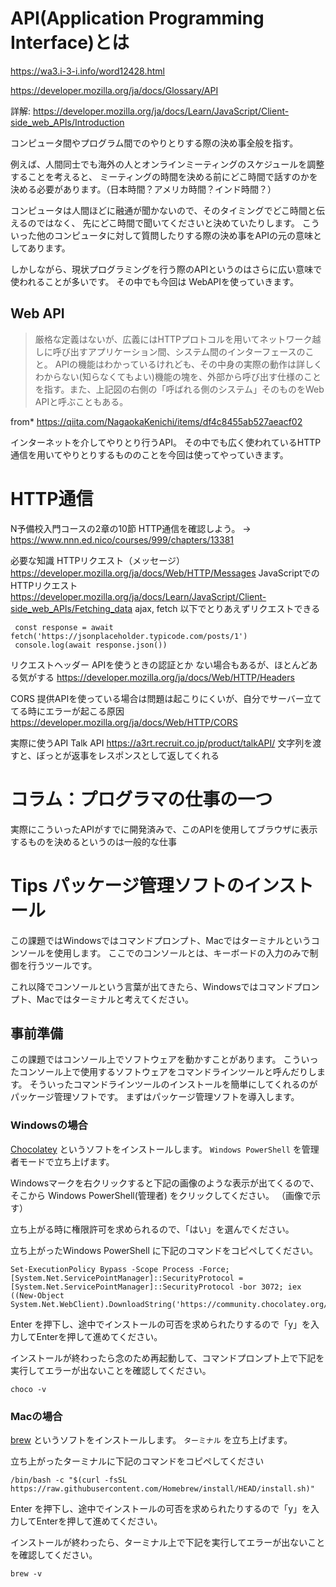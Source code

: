# API(Application Programming Interface)とは

https://wa3.i-3-i.info/word12428.html

https://developer.mozilla.org/ja/docs/Glossary/API

詳解: https://developer.mozilla.org/ja/docs/Learn/JavaScript/Client-side_web_APIs/Introduction

コンピュータ間やプログラム間でのやりとりする際の決め事全般を指す。

例えば、人間同士でも海外の人とオンラインミーティングのスケジュールを調整することを考えると、
ミーティングの時間を決める前にどこ時間で話すのかを決める必要があります。（日本時間？アメリカ時間？インド時間？）

コンピュータは人間ほどに融通が聞かないので、そのタイミングでどこ時間と伝えるのではなく、
先にどこ時間で聞いてくださいと決めていたりします。
こういった他のコンピュータに対して質問したりする際の決め事をAPIの元の意味としてあります。

しかしながら、現状プログラミングを行う際のAPIというのはさらに広い意味で使われることが多いです。
その中でも今回は WebAPIを使っていきます。

## Web API

>厳格な定義はないが、広義にはHTTPプロトコルを用いてネットワーク越しに呼び出すアプリケーション間、システム間のインターフェースのこと。
> APIの機能はわかっているけれども、その中身の実際の動作は詳しくわからない(知らなくてもよい)機能の塊を、外部から呼び出す仕様のことを指す。また、上記図の右側の「呼ばれる側のシステム」そのものをWeb APIと呼ぶこともある。

from* https://qiita.com/NagaokaKenichi/items/df4c8455ab527aeacf02

インターネットを介してやりとり行うAPI。
その中でも広く使われているHTTP通信を用いてやりとりするもののことを今回は使ってやっていきます。


# HTTP通信
N予備校入門コースの2章の10節 HTTP通信を確認しよう。
→ https://www.nnn.ed.nico/courses/999/chapters/13381

必要な知識
HTTPリクエスト（メッセージ）
	https://developer.mozilla.org/ja/docs/Web/HTTP/Messages
JavaScriptでのHTTPリクエスト
	https://developer.mozilla.org/ja/docs/Learn/JavaScript/Client-side_web_APIs/Fetching_data
	ajax, fetch
	以下でとりあえずリクエストできる

```
 const response = await fetch('https://jsonplaceholder.typicode.com/posts/1')
 console.log(await response.json())
```

リクエストヘッダー
	APIを使うときの認証とか
	ない場合もあるが、ほとんどある気がする
	https://developer.mozilla.org/ja/docs/Web/HTTP/Headers

CORS
	提供APIを使っている場合は問題は起こりにくいが、自分でサーバー立ててる時にエラーが起こる原因
	https://developer.mozilla.org/ja/docs/Web/HTTP/CORS

実際に使うAPI
Talk API https://a3rt.recruit.co.jp/product/talkAPI/
文字列を渡すと、ぼっとが返事をレスポンスとして返してくれる


# コラム：プログラマの仕事の一つ
実際にこういったAPIがすでに開発済みで、このAPIを使用してブラウザに表示するものを決めるというのは一般的な仕事


# Tips パッケージ管理ソフトのインストール

この課題ではWindowsではコマンドプロンプト、Macではターミナルというコンソールを使用します。
ここでのコンソールとは、キーボードの入力のみで制御を行うツールです。

これ以降でコンソールという言葉が出てきたら、Windowsではコマンドプロンプト、Macではターミナルと考えてください。

## 事前準備
この課題ではコンソール上でソフトウェアを動かすことがあります。
こういったコンソール上で使用するソフトウェアをコマンドラインツールと呼んだりします。
そういったコマンドラインツールのインストールを簡単にしてくれるのがパッケージ管理ソフトです。
まずはパッケージ管理ソフトを導入します。

### Windowsの場合

[Chocolatey](https://chocolatey.org/) というソフトをインストールします。
`Windows PowerShell` を管理者モードで立ち上げます。

Windowsマークを右クリックすると下記の画像のような表示が出てくるので、そこから Windows PowerShell(管理者) をクリックしてください。
（画像で示す）

立ち上がる時に権限許可を求められるので、「はい」を選んでください。

立ち上がったWindows PowerShell に下記のコマンドをコピペしてください。
```
Set-ExecutionPolicy Bypass -Scope Process -Force; [System.Net.ServicePointManager]::SecurityProtocol = [System.Net.ServicePointManager]::SecurityProtocol -bor 3072; iex ((New-Object System.Net.WebClient).DownloadString('https://community.chocolatey.org/install.ps1'))
```
Enter を押下し、途中でインストールの可否を求められたりするので「y」を入力してEnterを押して進めてください。

インストールが終わったら念のため再起動して、コマンドプロンプト上で下記を実行してエラーが出ないことを確認してください。
```
choco -v
```

### Macの場合

[brew](https://brew.sh/index_ja) というソフトをインストールします。
`ターミナル` を立ち上げます。

立ち上がったターミナルに下記のコマンドをコピペしてください
```
/bin/bash -c "$(curl -fsSL https://raw.githubusercontent.com/Homebrew/install/HEAD/install.sh)"
```
Enter を押下し、途中でインストールの可否を求められたりするので「y」を入力してEnterを押して進めてください。

インストールが終わったら、ターミナル上で下記を実行してエラーが出ないことを確認してください。
```
brew -v
```
